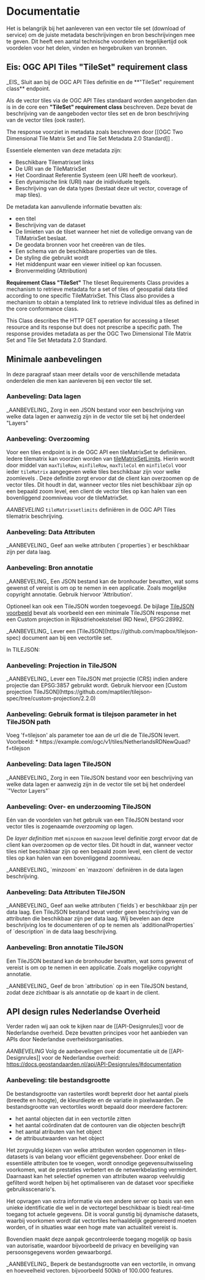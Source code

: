 # Documentatie

Het is belangrijk bij het aanleveren van een vector tile set (download of service) om de juiste metadata beschrijvingen en bron beschrijvingen mee te geven. Dit heeft een aantal technische voordelen en tegelijkertijd ook voordelen voor het delen, vinden en hergebruiken van bronnen.

## Eis: OGC API Tiles **"TileSet" requirement class**
<div class="advisement">
_EIS_ Sluit aan bij de OGC API Tiles definitie en de **"TileSet" requirement class** endpoint.
</div>

Als de vector tiles via de OGC API Tiles standaard worden aangeboden dan is in de core een **"TileSet" requirement class** beschreven. Deze bevat de beschrijving van de aangeboden vector tiles set en de bron beschrijving van de vector tiles (ook raster).

The response voorziet in metadata zoals beschreven door [[OGC Two Dimensional Tile Matrix Set and Tile Set Metadata 2.0 Standard]] . <!-- LINK VAN MAKEN--> 

Essentiele elementen van deze metadata zijn: 

- Beschikbare Tilematrixset links
- De URI van de TileMatrixSet
- Het Coordinaat Referentie Systeem (een URI heeft de voorkeur).
- Een dynamische link (URI) naar de inidividuele tegels.
- Beschrijving van de data types (bestaat deze uit vector, coverage of map tiles).

De metadata kan aanvullende informatie bevatten als: 

- een titel
- Beschrijving van de dataset
- De limieten van de tilset wanneer het niet de volledige omvang van de TilMatrixSet beslaat. 
- De geodata bronnen voor het creeëren van de tiles. 
- Een schema van de beschikbare properties van de tiles. 
- De styling die gebruikt wordt 
- Het middenpunt waar een viewer initieel op kan focussen. 
- Bronvermelding (Attribution)

<!-- verwijzen naar https://docs.ogc.org/is/17-083r4/17-083r4.html#toc20 ?-->

**Requirement Class "TileSet"** The tileset Requirements Class provides a mechanism to retrieve metadata for a set of tiles of geospatial data tiled according to one specific TileMatrixSet. This Class also provides a mechanism to obtain a templated link to retrieve individual tiles as defined in the core conformance class.

This Class describes the HTTP GET operation for accessing a tileset resource and its response but does not prescribe a specific path. The response provides metadata as per the OGC Two Dimensional Tile Matrix Set and Tile Set Metadata 2.0 Standard.

## Minimale aanbevelingen

In deze paragraaf staan meer details voor de verschillende metadata onderdelen die men kan aanleveren bij een vector tile set.

### Aanbeveling: Data lagen 
<div class="informative">
_AANBEVELING_ Zorg in een JSON bestand voor een beschrijving van welke data lagen er aanwezig zijn in de vector tile set bij het onderdeel "Layers"
</div>

### Aanbeveling: Overzooming
<div class="informative">

Voor een tiles endpoint is in de OGC API een tileMatrixSet te definiëren.
Iedere tilematrix kan voorzien worden van [tileMatrixSetLimits](https://docs.ogc.org/is/17-083r4/17-083r4.html#table12).
Hierin wordt door middel van `maxTileRow`, `minTileRow`, `maxTileCol` en `minTileCol` voor ieder `tileMatrix` aangegeven welke tiles beschikbaar zijn voor welke zoomlevels .
Deze definitie zorgt ervoor dat de client kan overzoomen op de vector tiles.
Dit houdt in dat, wanneer vector tiles niet beschikbaar zijn op een bepaald zoom level, een client de vector tiles op kan halen van een bovenliggend zoomniveau voor de tileMatrixSet. 

_AANBEVELING_ `tileMatrixsetlimits` definiëren in de OGC API Tiles tilematrix beschrijving.

</div>

### Aanbeveling: Data Attributen
<div class="informative">
_AANBEVELING_  Geef aan welke attributen (`properties`) er beschikbaar zijn per data laag. 
</div>

### Aanbeveling: Bron annotatie

<div class="informative">
_AANBEVELING_ Een JSON bestand kan de bronhouder bevatten, wat soms gewenst of vereist is om op te nemen in een applicatie. Zoals mogelijke copyright annotatie. Gebruik hiervoor 'Attribution'.
</div>

Optioneel kan ook een TileJSON worden toegevoegd.
De bijlage [TileJSON voorbeeld](#TileJSON) bevat als voorbeeld een een minimale TileJSON response met een Custom projection in Rijksdriehoekstelsel (RD New), EPSG:28992.

<div class="advisement">
_AANBEVELING_ Lever een [TileJSON](https://github.com/mapbox/tilejson-spec) document aan bij een vectortile set.

In TILEJSON:

### Aanbeveling: Projection in TileJSON
<div class="informative">
_AANBEVELING_ Lever een TileJSON met projectie (CRS) indien andere projectie dan EPSG:3857 gebruikt wordt.
Gebruik hiervoor een [Custom projection TileJSON](https://github.com/maptiler/tilejson-spec/tree/custom-projection/2.2.0)
</div>

### Aanbeveling: Gebruik format is tilejson parameter in het TileJSON path
<div class="informative">
Voeg 'f=tilejson' als parameter toe aan de url die de TileJSON levert.
Voorbeeld:
* https://example.com/ogc/v1/tiles/NetherlandsRDNewQuad?f=tilejson
</div>

### Aanbeveling: Data lagen TileJSON
<div class="informative">
_AANBEVELING_ Zorg in een TileJSON bestand voor een beschrijving van welke data lagen er aanwezig zijn in de vector tile set bij het onderdeel `"Vector Layers"`
</div>

### Aanbeveling: Over- en underzooming TileJSON
Eén van de voordelen van het gebruik van een TileJSON bestand voor vector tiles is zogenaamde _overzooming_ op lagen.

De _layer definition_ met `minzoom` en `maxzoom` level definitie zorgt ervoor dat de client kan overzoomen op de vector tiles. Dit houdt in dat, wanneer vector tiles niet beschikbaar zijn op een bepaald zoom level, een client de vector tiles op kan halen van een bovenliggend zoomniveau.

<div class="informative">
_AANBEVELING_ `minzoom` en `maxzoom` definiëren in de data lagen beschrijving.
</div>

### Aanbeveling: Data Attributen TileJSON
<div class="informative">
_AANBEVELING_  Geef aan welke attributen (`fields`) er beschikbaar zijn per data laag. Een TileJSON bestand bevat verder geen beschrijving van de attributen die beschikbaar zijn per data laag. Wij bevelen aan deze beschrijving los te documenteren of op te nemen als `additionalProperties` of `description` in de data laag beschrijving.
</div>

### Aanbeveling: Bron annotatie TileJSON

Een TileJSON bestand kan de bronhouder bevatten, wat soms gewenst of vereist is om op te nemen in een applicatie. Zoals mogelijke copyright annotatie.

<div class="informative">
_AANBEVELING_  Geef de bron `attribution` op in een TileJSON bestand, zodat deze zichtbaar is als annotatie op de kaart in de client.
</div>

## API design rules Nederlandse Overheid
Verder raden wij aan ook te kijken naar de [[API-Designrules]] voor de Nederlandse overheid. Deze bevatten principes voor het aanbieden van APIs door Nederlandse overheidsorganisaties.

_AANBEVELING_ Volg de aanbevelingen over documentatie uit de [[API-Designrules]] voor de Nederlandse overheid: https://docs.geostandaarden.nl/api/API-Designrules/#documentation

### Aanbeveling: tile bestandsgrootte
De bestandsgrootte van rastertiles wordt beprerkt door het aantal pixels (breedte en hoogte), de kleurdiepte en de variatie in pixelwaarden. De bestandsgrootte van vectortiles wordt bepaald door meerdere factoren:
- het aantal objecten dat in een vectortile zitten
- het aantal coördinaten dat de contouren van die objecten beschrijft
- het aantal atributen van het object
- de attribuutwaarden van het object

Het zorgvuldig kiezen van welke attributen worden opgenomen in tiles-datasets is van belang voor efficiënt gegevensbeheer.
Door enkel de essentiële attributen toe te voegen, wordt onnodige gegevensuitwisseling voorkomen, wat de prestaties verbetert en de netwerkbelasting vermindert.
Daarnaast kan het selectief opnemen van attributen waarop veelvuldig gefilterd wordt helpen bij het optimaliseren van de dataset voor specifieke gebruiksscenario's.

Het opvragen van extra informatie via een andere server op basis van een unieke identificatie die wel in de vectortegel beschikbaar is biedt real-time toegang tot actuele gegevens.
Dit is vooral gunstig bij dynamische datasets, waarbij voorkomen wordt dat vectortiles herhaaldelijk gegenereerd moeten worden, of in situaties waar een hoge mate van actualiteit vereist is.

Bovendien maakt deze aanpak gecontroleerde toegang mogelijk op basis van autorisatie, waardoor bijvoorbeeld de privacy en beveiliging van persoonsgegevens worden gewaarborgd.

<div class="informative">
_AANBEVELING_ Beperk de bestandsgrootte van een vectortile, in omvang en hoeveelheid vectoren. bijvoorbeeld 500kb of 100.000 features.
</div>
